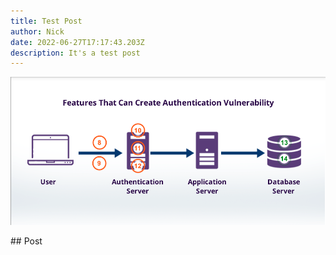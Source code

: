 ```yaml
---
title: Test Post
author: Nick
date: 2022-06-27T17:17:43.203Z
description: It's a test post
---
```

![AWS diagram](screen-shot-2022-06-22-at-9.49.41-am.png)





\## Post